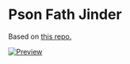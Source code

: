 # Pson Fath Jinder

Based on [this repo.](https://github.com/joebeachjoebeach/json-path-finder)

[![Preview](https://i.imgur.com/8d0SU80.png)](https://thearmagan.github.io/pson-fath-jinder)